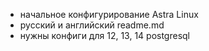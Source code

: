 - начальное конфигурирование Astra Linux
- русский и английский readme.md
- нужны конфиги для 12, 13, 14 postgresql
